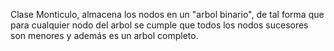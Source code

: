 Clase Monticulo, almacena los nodos en un "arbol binario", de tal forma que para cualquier nodo del arbol se cumple que todos los nodos sucesores son menores y además es un arbol completo.
